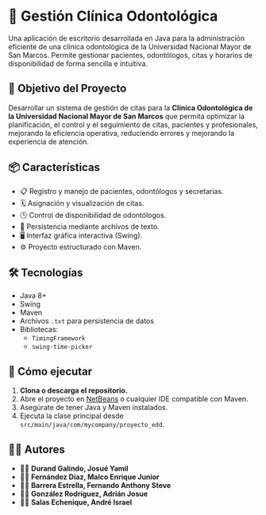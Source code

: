 # 🦷 Gestión Clínica Odontológica

Una aplicación de escritorio desarrollada en Java para la administración eficiente de una clínica odontológica de la Universidad Nacional Mayor de San Marcos. Permite gestionar pacientes, odontólogos, citas y horarios de disponibilidad de forma sencilla e intuitiva.

## 🎯 Objetivo del Proyecto

Desarrollar un sistema de gestión de citas para la **Clínica Odontológica de la Universidad Nacional Mayor de San Marcos** que permita optimizar la planificación, el control y el seguimiento de citas, pacientes y profesionales, mejorando la eficiencia operativa, reduciendo errores y mejorando la experiencia de atención.

## 📦 Características

- 📋 Registro y manejo de pacientes, odontólogos y secretarias.
- 🗓️ Asignación y visualización de citas.
- 🕒 Control de disponibilidad de odontólogos.
- 💾 Persistencia mediante archivos de texto.
- 🖥️ Interfaz gráfica interactiva (Swing).
- ⚙️ Proyecto estructurado con Maven.

## 🛠️ Tecnologías

- Java 8+
- Swing
- Maven
- Archivos `.txt` para persistencia de datos
- Bibliotecas:
  - `TimingFramework`
  - `swing-time-picker`

## 🚀 Cómo ejecutar

1. **Clona o descarga el repositorio.**
2. Abre el proyecto en [NetBeans](https://netbeans.apache.org/) o cualquier IDE compatible con Maven.
3. Asegúrate de tener Java y Maven instalados.
4. Ejecuta la clase principal desde `src/main/java/com/mycompany/proyecto_edd`.

## 👨‍💻 Autores

- 🧑‍🎓 **Durand Galindo, Josué Yamil**
- 🧑‍🎓 **Fernández Díaz, Malco Enrique Junior**
- 🧑‍🎓 **Barrera Estrella, Fernando Anthony Steve**
- 🧑‍🎓 **González Rodríguez, Adrián Josue**
- 🧑‍🎓 **Salas Echenique, André Israel**
